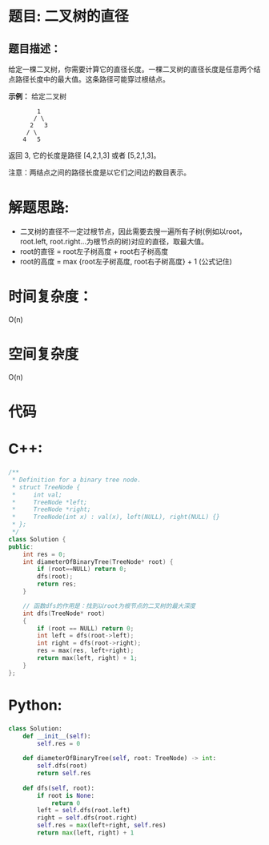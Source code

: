 # 题目: 二叉树的直径

## 题目描述：
给定一棵二叉树，你需要计算它的直径长度。一棵二叉树的直径长度是任意两个结点路径长度中的最大值。这条路径可能穿过根结点。
  
  **示例：**
  给定二叉树
  ```
          1
         / \
        2   3
       / \     
      4   5    
  ```
  返回 3, 它的长度是路径 [4,2,1,3] 或者 [5,2,1,3]。
  
  注意：两结点之间的路径长度是以它们之间边的数目表示。
  
# 解题思路:

  - 二叉树的直径不一定过根节点，因此需要去搜一遍所有子树(例如以root，root.left, root.right...为根节点的树)对应的直径，取最大值。
  - root的直径 = root左子树高度 + root右子树高度
  - root的高度 = max {root左子树高度, root右子树高度} + 1 (公式记住)

# 时间复杂度：
O(n)
# 空间复杂度
 O(n)
# 代码

# C++: 
###  
```c++
/**
 * Definition for a binary tree node.
 * struct TreeNode {
 *     int val;
 *     TreeNode *left;
 *     TreeNode *right;
 *     TreeNode(int x) : val(x), left(NULL), right(NULL) {}
 * };
 */
class Solution {
public:
    int res = 0;
    int diameterOfBinaryTree(TreeNode* root) {
        if (root==NULL) return 0;
        dfs(root);
        return res;
    }

    // 函数dfs的作用是：找到以root为根节点的二叉树的最大深度
    int dfs(TreeNode* root)
    {
        if (root == NULL) return 0;
        int left = dfs(root->left);
        int right = dfs(root->right);
        res = max(res, left+right);
        return max(left, right) + 1;
    }
};
```
# Python:
###  
```python
class Solution:
    def __init__(self):
        self.res = 0
    
    def diameterOfBinaryTree(self, root: TreeNode) -> int:
        self.dfs(root)
        return self.res
    
    def dfs(self, root):
        if root is None:
            return 0
        left = self.dfs(root.left)
        right = self.dfs(root.right)
        self.res = max(left+right, self.res)
        return max(left, right) + 1
```
